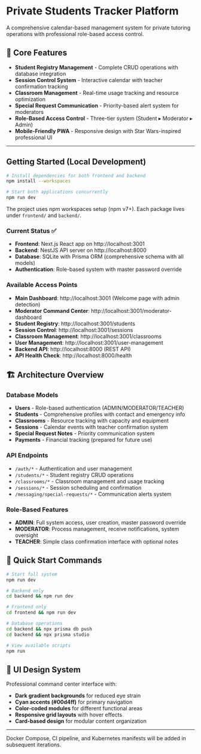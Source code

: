 # Private Students Tracker Platform

A comprehensive calendar-based management system for private tutoring operations with professional role-based access control.

## 🎯 Core Features

* **Student Registry Management** - Complete CRUD operations with database integration
* **Session Control System** - Interactive calendar with teacher confirmation tracking
* **Classroom Management** - Real-time usage tracking and resource optimization
* **Special Request Communication** - Priority-based alert system for moderators
* **Role-Based Access Control** - Three-tier system (Student ▸ Moderator ▸ Admin)
* **Mobile-Friendly PWA** - Responsive design with Star Wars-inspired professional UI

---

## Getting Started (Local Development)

```bash
# Install dependencies for both frontend and backend
npm install --workspaces

# Start both applications concurrently
npm run dev
```

The project uses npm workspaces setup (npm v7+). Each package lives under `frontend/` and `backend/`.

### Current Status ✅

- **Frontend**: Next.js React app on http://localhost:3001
- **Backend**: NestJS API server on http://localhost:8000
- **Database**: SQLite with Prisma ORM (comprehensive schema with all models)
- **Authentication**: Role-based system with master password override

### Available Access Points

- **Main Dashboard**: http://localhost:3001 (Welcome page with admin detection)
- **Moderator Command Center**: http://localhost:3001/moderator-dashboard
- **Student Registry**: http://localhost:3001/students
- **Session Control**: http://localhost:3001/sessions
- **Classroom Management**: http://localhost:3001/classrooms
- **User Management**: http://localhost:3001/user-management
- **Backend API**: http://localhost:8000 (REST API)
- **API Health Check**: http://localhost:8000/health

## 🏗️ Architecture Overview

### Database Models
- **Users** - Role-based authentication (ADMIN/MODERATOR/TEACHER)
- **Students** - Comprehensive profiles with contact and emergency info
- **Classrooms** - Resource tracking with capacity and equipment
- **Sessions** - Calendar events with teacher confirmation system
- **Special Request Notes** - Priority communication system
- **Payments** - Financial tracking (prepared for future use)

### API Endpoints
- `/auth/*` - Authentication and user management
- `/students/*` - Student registry CRUD operations
- `/classrooms/*` - Classroom management and usage tracking
- `/sessions/*` - Session scheduling and confirmation
- `/messaging/special-requests/*` - Communication alerts system

### Role-Based Features
- **ADMIN**: Full system access, user creation, master password override
- **MODERATOR**: Process management, receive notifications, system oversight
- **TEACHER**: Simple class confirmation interface with optional notes

## 🚀 Quick Start Commands

```bash
# Start full system
npm run dev

# Backend only
cd backend && npm run dev

# Frontend only  
cd frontend && npm run dev

# Database operations
cd backend && npx prisma db push
cd backend && npx prisma studio

# View available scripts
npm run
```

## 🎨 UI Design System

Professional command center interface with:
- **Dark gradient backgrounds** for reduced eye strain
- **Cyan accents (#00d4ff)** for primary navigation
- **Color-coded modules** for different functional areas
- **Responsive grid layouts** with hover effects
- **Card-based design** for modular content organization

---

Docker Compose, CI pipeline, and Kubernetes manifests will be added in subsequent iterations. 